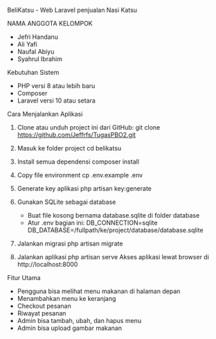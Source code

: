 BeliKatsu - Web Laravel penjualan Nasi Katsu

NAMA ANGGOTA KELOMPOK
- Jefri Handanu
- Ali Yafi
- Naufal Abiyu
- Syahrul Ibrahim

  
Kebutuhan Sistem
- PHP versi 8 atau lebih baru
- Composer
- Laravel versi 10 atau setara

Cara Menjalankan Aplikasi

1. Clone atau unduh project ini dari GitHub:
   git clone https://github.com/Jeffrfs/TugasPBO2.git

2. Masuk ke folder project
   cd belikatsu

3. Install semua dependensi
   composer install

4. Copy file environment
   cp .env.example .env

5. Generate key aplikasi
   php artisan key:generate

6. Gunakan SQLite sebagai database
   - Buat file kosong bernama database.sqlite di folder database
   - Atur .env bagian ini:
     DB_CONNECTION=sqlite
     DB_DATABASE=/fullpath/ke/project/database/database.sqlite

7. Jalankan migrasi
   php artisan migrate

8. Jalankan aplikasi
   php artisan serve
   Akses aplikasi lewat browser di http://localhost:8000


Fitur Utama

- Pengguna bisa melihat menu makanan di halaman depan
- Menambahkan menu ke keranjang
- Checkout pesanan
- Riwayat pesanan
- Admin bisa tambah, ubah, dan hapus menu
- Admin bisa upload gambar makanan
